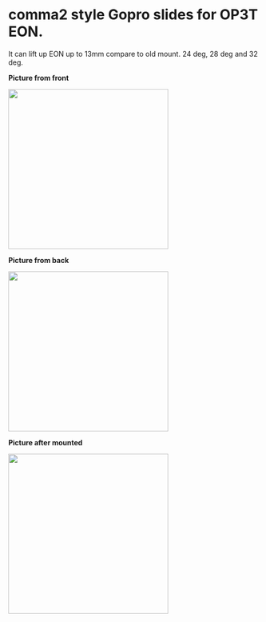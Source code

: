comma2 style Gopro slides for OP3T EON. 
===
It can lift up EON up to 13mm compare to old mount. 24 deg, 28 deg and 32 deg.

<b>Picture from front</b><p>
<img src="https://github.com/daehahn/comma1.5/blob/master/comma1.5_front.jpg" width="320">
  
<b>Picture from back</b><p>
<img src="https://github.com/daehahn/comma1.5/blob/master/comma1.5_back.jpg" width="320">
  
<b>Picture after mounted</b><p>
<img src="https://github.com/daehahn/comma1.5/blob/master/comma1.5_mount.jpg" width="320">

